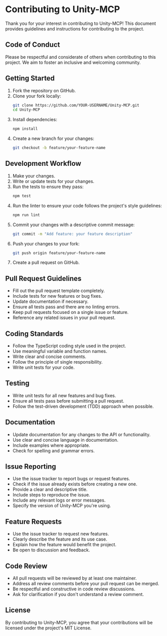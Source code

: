 # Contributing to Unity-MCP

Thank you for your interest in contributing to Unity-MCP! This document provides guidelines and instructions for contributing to the project.

## Code of Conduct

Please be respectful and considerate of others when contributing to this project. We aim to foster an inclusive and welcoming community.

## Getting Started

1. Fork the repository on GitHub.
2. Clone your fork locally:
   ```bash
   git clone https://github.com/YOUR-USERNAME/Unity-MCP.git
   cd Unity-MCP
   ```
3. Install dependencies:
   ```bash
   npm install
   ```
4. Create a new branch for your changes:
   ```bash
   git checkout -b feature/your-feature-name
   ```

## Development Workflow

1. Make your changes.
2. Write or update tests for your changes.
3. Run the tests to ensure they pass:
   ```bash
   npm test
   ```
4. Run the linter to ensure your code follows the project's style guidelines:
   ```bash
   npm run lint
   ```
5. Commit your changes with a descriptive commit message:
   ```bash
   git commit -m "Add feature: your feature description"
   ```
6. Push your changes to your fork:
   ```bash
   git push origin feature/your-feature-name
   ```
7. Create a pull request on GitHub.

## Pull Request Guidelines

- Fill out the pull request template completely.
- Include tests for new features or bug fixes.
- Update documentation if necessary.
- Ensure all tests pass and there are no linting errors.
- Keep pull requests focused on a single issue or feature.
- Reference any related issues in your pull request.

## Coding Standards

- Follow the TypeScript coding style used in the project.
- Use meaningful variable and function names.
- Write clear and concise comments.
- Follow the principle of single responsibility.
- Write unit tests for your code.

## Testing

- Write unit tests for all new features and bug fixes.
- Ensure all tests pass before submitting a pull request.
- Follow the test-driven development (TDD) approach when possible.

## Documentation

- Update documentation for any changes to the API or functionality.
- Use clear and concise language in documentation.
- Include examples where appropriate.
- Check for spelling and grammar errors.

## Issue Reporting

- Use the issue tracker to report bugs or request features.
- Check if the issue already exists before creating a new one.
- Provide a clear and descriptive title.
- Include steps to reproduce the issue.
- Include any relevant logs or error messages.
- Specify the version of Unity-MCP you're using.

## Feature Requests

- Use the issue tracker to request new features.
- Clearly describe the feature and its use case.
- Explain how the feature would benefit the project.
- Be open to discussion and feedback.

## Code Review

- All pull requests will be reviewed by at least one maintainer.
- Address all review comments before your pull request can be merged.
- Be respectful and constructive in code review discussions.
- Ask for clarification if you don't understand a review comment.

## License

By contributing to Unity-MCP, you agree that your contributions will be licensed under the project's MIT License.
